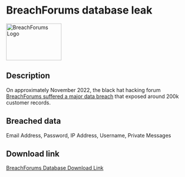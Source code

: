 # BreachForums database leak

<img src="https://www.ahhhhfs.com/wp-content/uploads/2022/12/%E9%BB%91%E5%AE%A2%E6%95%B0%E6%8D%AE%E6%B3%84%E6%BC%8F%E8%AE%BA%E5%9D%9B%E7%BD%91%E7%AB%99-BreachForums-Featured-Image.jpg" alt="BreachForums Logo" width="150" height="100">

## Description

On approximately November 2022, the black hat hacking forum <a href="https://www.bleepingcomputer.com/news/security/fbi-seizes-breachforums-after-arresting-its-owner-pompompurin-in-march/" target="_blank" rel="noopener">BreachForums suffered a major data breach</a> that exposed around 200k customer records.

## Breached data

Email Address, Password, IP Address, Username, Private Messages

## Download link

[BreachForums Database Download Link]([https://pixeldrain.com/u/dFYXut7U](https://files.vc/d/dl?hash=416896dcc1d9a8975702d897535dd8c2))
